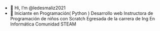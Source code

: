 
- 👋 Hi, I’m @ledesmaliz2021
- 🌱 Iniciante en Programación( Python )
Desarrollo web
Instructora de Programación de niños con Scratch
Egresada de la carrera de Ing En Informática
Comunidad STEAM 
